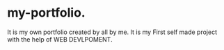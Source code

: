 # my-portfolio.
It is my own portfolio created by all by me.
It is my First self made project with the help of WEB DEVLPOMENT.

